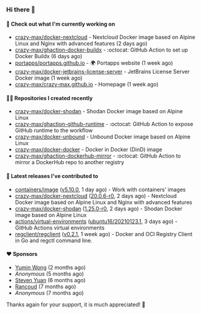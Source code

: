 ### Hi there 👋

#### 👷 Check out what I'm currently working on

- [crazy-max/docker-nextcloud](https://github.com/crazy-max/docker-nextcloud) - Nextcloud Docker image based on Alpine Linux and Nginx with advanced features (2 days ago)
- [crazy-max/ghaction-docker-buildx](https://github.com/crazy-max/ghaction-docker-buildx) - :octocat: GitHub Action to set up Docker Buildx (6 days ago)
- [portapps/portapps.github.io](https://github.com/portapps/portapps.github.io) - 🌍 Portapps website (1 week ago)
- [crazy-max/docker-jetbrains-license-server](https://github.com/crazy-max/docker-jetbrains-license-server) - JetBrains License Server Docker image (1 week ago)
- [crazy-max/crazy-max.github.io](https://github.com/crazy-max/crazy-max.github.io) - Homepage (1 week ago)

#### 👨‍💻 Repositories I created recently

- [crazy-max/docker-shodan](https://github.com/crazy-max/docker-shodan) - Shodan Docker image based on Alpine Linux
- [crazy-max/ghaction-github-runtime](https://github.com/crazy-max/ghaction-github-runtime) - :octocat: GitHub Action to expose GitHub runtime to the workflow
- [crazy-max/docker-unbound](https://github.com/crazy-max/docker-unbound) - Unbound Docker image based on Alpine Linux
- [crazy-max/docker-docker](https://github.com/crazy-max/docker-docker) - Docker in Docker (DinD) image
- [crazy-max/ghaction-dockerhub-mirror](https://github.com/crazy-max/ghaction-dockerhub-mirror) - :octocat: GitHub Action to mirror a DockerHub repo to another registry

#### 🚀 Latest releases I've contributed to

- [containers/image](https://github.com/containers/image) ([v5.10.0](https://github.com/containers/image/releases/tag/v5.10.0), 1 day ago) - Work with containers&#39; images
- [crazy-max/docker-nextcloud](https://github.com/crazy-max/docker-nextcloud) ([20.0.6-r0](https://github.com/crazy-max/docker-nextcloud/releases/tag/20.0.6-r0), 2 days ago) - Nextcloud Docker image based on Alpine Linux and Nginx with advanced features
- [crazy-max/docker-shodan](https://github.com/crazy-max/docker-shodan) ([1.25.0-r0](https://github.com/crazy-max/docker-shodan/releases/tag/1.25.0-r0), 2 days ago) - Shodan Docker image based on Alpine Linux
- [actions/virtual-environments](https://github.com/actions/virtual-environments) ([ubuntu16/20210123.1](https://github.com/actions/virtual-environments/releases/tag/ubuntu16%2F20210123.1), 3 days ago) - GitHub Actions virtual environments
- [regclient/regclient](https://github.com/regclient/regclient) ([v0.2.1](https://github.com/regclient/regclient/releases/tag/v0.2.1), 1 week ago) - Docker and OCI Registry Client in Go and regctl command line.

#### ❤️ Sponsors
- [Yumin Wong](https://github.com/itsbagpack) (2 months ago)
- _Anonymous_ (5 months ago)
- [Steven Yuan](https://github.com/syuan100) (6 months ago)
- [Rancoud](https://github.com/rancoud) (7 months ago)
- _Anonymous_ (7 months ago)

Thanks again for your support, it is much appreciated! 🙏
